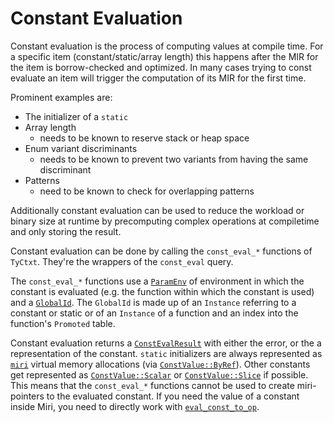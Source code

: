 # Constant Evaluation

Constant evaluation is the process of computing values at compile time. For a
specific item (constant/static/array length) this happens after the MIR for the
item is borrow-checked and optimized. In many cases trying to const evaluate an
item will trigger the computation of its MIR for the first time.

Prominent examples are:

* The initializer of a `static`
* Array length
    * needs to be known to reserve stack or heap space
* Enum variant discriminants
    * needs to be known to prevent two variants from having the same
      discriminant
* Patterns
    * need to be known to check for overlapping patterns

Additionally constant evaluation can be used to reduce the workload or binary
size at runtime by precomputing complex operations at compiletime and only
storing the result.

Constant evaluation can be done by calling the `const_eval_*` functions of `TyCtxt`.
They're the wrappers of the `const_eval` query.

The `const_eval_*` functions use a [`ParamEnv`](./param_env.html) of environment
in which the constant is evaluated (e.g. the function within which the constant is used)
and a [`GlobalId`]. The `GlobalId` is made up of an `Instance` referring to a constant
or static or of an `Instance` of a function and an index into the function's `Promoted` table.

Constant evaluation returns a [`ConstEvalResult`] with either the error, or the a
representation of the constant. `static` initializers are always represented as
[`miri`](./miri.html) virtual memory allocations (via [`ConstValue::ByRef`]).
Other constants get represented as [`ConstValue::Scalar`]
or [`ConstValue::Slice`] if possible. This means that the `const_eval_*`
functions cannot be used to create miri-pointers to the evaluated constant.
If you need the value of a constant inside Miri, you need to directly work with
[`eval_const_to_op`].

[`GlobalId`]: https://doc.rust-lang.org/nightly/nightly-rustc/rustc_middle/mir/interpret/struct.GlobalId.html
[`ConstValue::Scalar`]: https://doc.rust-lang.org/nightly/nightly-rustc/rustc_middle/mir/interpret/value/enum.ConstValue.html#variant.Scalar
[`ConstValue::Slice`]: https://doc.rust-lang.org/nightly/nightly-rustc/rustc_middle/mir/interpret/value/enum.ConstValue.html#variant.Slice
[`ConstValue::ByRef`]: https://doc.rust-lang.org/nightly/nightly-rustc/rustc_middle/mir/interpret/value/enum.ConstValue.html#variant.ByRef
[`ConstEvalResult`]: https://doc.rust-lang.org/nightly/nightly-rustc/rustc_middle/mir/interpret/error/type.ConstEvalResult.html
[`eval_const_to_op`]: https://doc.rust-lang.org/nightly/nightly-rustc/rustc_mir/interpret/struct.InterpCx.html#method.eval_const_to_op
